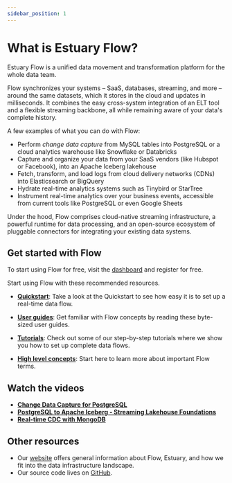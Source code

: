 ```yaml
---
sidebar_position: 1
---
```


# What is Estuary Flow?

Estuary Flow is a unified data movement and transformation platform for the whole data team.

Flow synchronizes your systems – SaaS, databases, streaming, and more – around the same datasets, which it stores in the
cloud and updates in milliseconds. It combines the easy cross-system integration of an ELT tool and a flexible streaming
backbone, all while remaining aware of your data's complete history.

A few examples of what you can do with Flow:

* Perform *change data capture* from MySQL tables into PostgreSQL or a cloud analytics warehouse like Snowflake or
  Databricks
* Capture and organize your data from your SaaS vendors (like Hubspot or Facebook), into an Apache Iceberg lakehouse
* Fetch, transform, and load logs from cloud delivery networks (CDNs) into Elasticsearch or BigQuery
* Hydrate real-time analytics systems such as Tinybird or StarTree
* Instrument real-time analytics over your business events, accessible from current tools like PostgreSQL or even Google
  Sheets

Under the hood, Flow comprises cloud-native streaming infrastructure, a powerful runtime for data processing,
and an open-source ecosystem of pluggable connectors for integrating your existing data systems.

## Get started with Flow

To start using Flow for free, visit the [dashboard](https://go.estuary.dev/dashboard) and register for free.

Start using Flow with these recommended resources.

- **[Quickstart](quickstart/quickstart.md)**: Take a look at the Quickstart to see how easy it is to set up a real-time
  data flow.

- **[User guides](../guides/README.md)**: Get familiar with Flow concepts by reading these byte-sized user guides.

- **[Tutorials](tutorials/README.md)**: Check out some of our step-by-step tutorials where we show you how to set up
  complete data flows.

- **[High level concepts](../concepts/README.md)**: Start here to learn more about important Flow terms.

## Watch the videos

- **[Change Data Capture for PostgreSQL](https://www.youtube.com/watch?v=9Bpj6k4H_0c)**
- **[PostgreSQL to Apache Iceberg - Streaming Lakehouse Foundations](https://www.youtube.com/watch?v=vzCkb-bOpxs)**
- **[Real-time CDC with MongoDB](https://www.youtube.com/watch?v=kpF-YCxtArk)**

## **Other resources**

- Our [website](https://www.estuary.dev) offers general information about Flow, Estuary, and how we fit into the data
  infrastructure landscape.
- Our source code lives on [GitHub](https://github.com/estuary).

